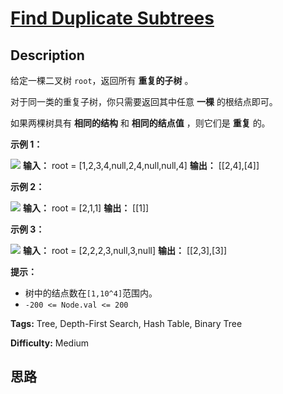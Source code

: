 # [Find Duplicate Subtrees][title]

## Description

给定一棵二叉树 `root`，返回所有 **重复的子树** 。

对于同一类的重复子树，你只需要返回其中任意 **一棵** 的根结点即可。

如果两棵树具有 **相同的结构** 和 **相同的结点值** ，则它们是 **重复** 的。



**示例 1：**

![](https://assets.leetcode.com/uploads/2020/08/16/e1.jpg)
            **输入：** root = [1,2,3,4,null,2,4,null,null,4]    **输出：** [[2,4],[4]]

**示例 2：**

![](https://assets.leetcode.com/uploads/2020/08/16/e2.jpg)
            **输入：** root = [2,1,1]    **输出：** [[1]]

**示例 3：**

**![](https://assets.leetcode.com/uploads/2020/08/16/e33.jpg)**
            **输入：** root = [2,2,2,3,null,3,null]    **输出：** [[2,3],[3]]



**提示：**

  * 树中的结点数在`[1,10^4]`范围内。
  * `-200 <= Node.val <= 200`


**Tags:** Tree, Depth-First Search, Hash Table, Binary Tree

**Difficulty:** Medium

## 思路

[title]: https://leetcode-cn.com/problems/find-duplicate-subtrees
